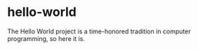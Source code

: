 # hello-world
The Hello World project is a time-honored tradition in computer programming, so here it is.
